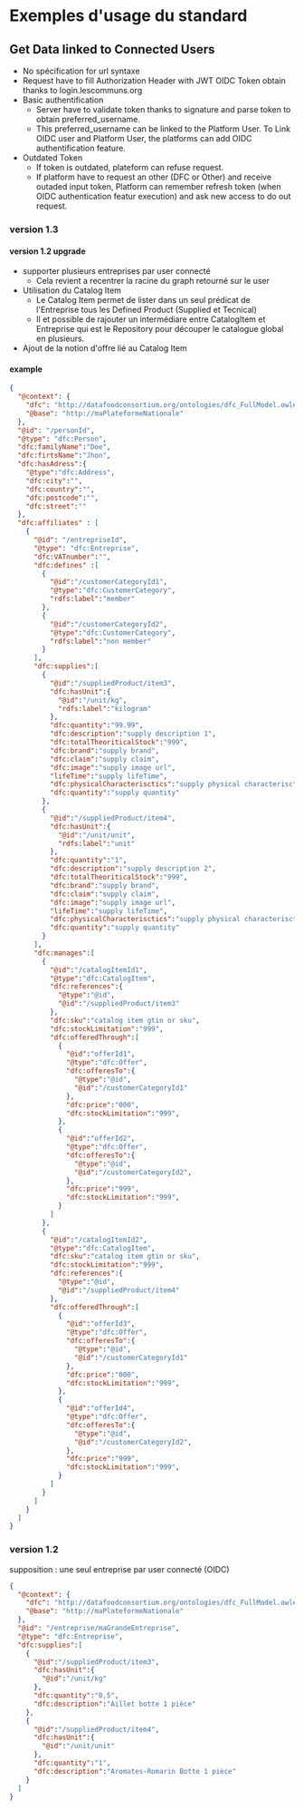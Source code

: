 # Exemples d'usage du standard

## Get Data linked to Connected Users
* No spécification for url syntaxe
* Request have to fill Authorization Header with JWT OIDC Token obtain thanks to login.lescommuns.org
* Basic authentification
  * Server have to validate token thanks to signature and parse token to obtain preferred_username.
  * This preferred_username can be linked to the Platform User. To Link OIDC user and Platform User, the platforms can add OIDC authentification feature.
* Outdated Token
  * If token is outdated, plateform can refuse request.
  * If platform have to request an other (DFC or Other) and receive outaded input token, Platform can remember refresh token (when OIDC authentication featur execution) and ask new access to do out request.

### version 1.3

#### version 1.2 upgrade

* supporter plusieurs entreprises par user connecté
  * Cela revient a recentrer la racine du graph retourné sur le user
* Utilisation du Catalog Item
  * Le Catalog Item permet de lister dans un seul prédicat de l'Entreprise tous les Defined Product (Supplied et Tecnical)
  * Il et possible de rajouter un intermédiare entre CatalogItem et Entreprise qui est le Repository pour découper le catalogue global en plusieurs.
* Ajout de la notion d'offre lié au Catalog Item

#### example

```json
{
  "@context": {
    "dfc": "http://datafoodconsortium.org/ontologies/dfc_FullModel.owl#",
    "@base": "http://maPlateformeNationale"
  },
  "@id": "/personId",
  "@type": "dfc:Person",
  "dfc:familyName":"Doe",
  "dfc:firtsName":"Jhon",
  "dfc:hasAdress":{
    "@type":"dfc:Address",
    "dfc:city":"",
    "dfc:country":"",
    "dfc:postcode":"",
    "dfc:street":""
  },
  "dfc:affiliates" : [
    {
      "@id": "/entrepriseId",
      "@type": "dfc:Entreprise",
      "dfc:VATnumber":"",
      "dfc:defines" :[
        {
          "@id":"/customerCategoryId1",
          "@type":"dfc:CustomerCategory",
          "rdfs:label":"member"
        },
        {
          "@id":"/customerCategoryId2",
          "@type":"dfc:CustomerCategory",
          "rdfs:label":"non member"
        }
      ],
      "dfc:supplies":[
        {
          "@id":"/suppliedProduct/item3",
          "dfc:hasUnit":{
            "@id":"/unit/kg",
            "rdfs:label":"kilogram"
          },
          "dfc:quantity":"99.99",
          "dfc:description":"supply description 1",
          "dfc:totalTheoriticalStock":"999",
          "dfc:brand":"supply brand",
          "dfc:claim":"supply claim",
          "dfc:image":"supply image url",
          "lifeTime":"supply lifeTime",
          "dfc:physicalCharacterisctics":"supply physical characterisctics",
          "dfc:quantity":"supply quantity"
        },
        {
          "@id":"/suppliedProduct/item4",
          "dfc:hasUnit":{
            "@id":"/unit/unit",
            "rdfs:label":"unit"
          },
          "dfc:quantity":"1",
          "dfc:description":"supply description 2",
          "dfc:totalTheoriticalStock":"999",
          "dfc:brand":"supply brand",
          "dfc:claim":"supply claim",
          "dfc:image":"supply image url",
          "lifeTime":"supply lifeTime",
          "dfc:physicalCharacterisctics":"supply physical characterisctics",
          "dfc:quantity":"supply quantity"
        }
      ],
      "dfc:manages":[
        {
          "@id":"/catalogItemId1",
          "@type":"dfc:CatalogItem",
          "dfc:references":{
            "@type":"@id",
            "@id":"/suppliedProduct/item3"
          },
          "dfc:sku":"catalog item gtin or sku",
          "dfc:stockLimitation":"999",
          "dfc:offeredThrough":[
            {
              "@id":"offerId1",
              "@type":"dfc:Offer",
              "dfc:offeresTo":{
                "@type":"@id",
                "@id":"/customerCategoryId1"
              },
              "dfc:price":"000",
              "dfc:stockLimitation":"999",
            },
            {
              "@id":"offerId2",
              "@type":"dfc:Offer",
              "dfc:offeresTo":{
                "@type":"@id",
                "@id":"/customerCategoryId2",
              },
              "dfc:price":"999",
              "dfc:stockLimitation":"999",
            }
          ]
        },
        {
          "@id":"/catalogItemId2",
          "@type":"dfc:CatalogItem",
          "dfc:sku":"catalog item gtin or sku",
          "dfc:stockLimitation":"999",
          "dfc:references":{
            "@type":"@id",
            "@id":"/suppliedProduct/item4"
          },
          "dfc:offeredThrough":[
            {
              "@id":"offerId3",
              "@type":"dfc:Offer",
              "dfc:offeresTo":{
                "@type":"@id",
                "@id":"/customerCategoryId1"
              },
              "dfc:price":"000",
              "dfc:stockLimitation":"999",
            },
            {
              "@id":"offerId4",
              "@type":"dfc:Offer",
              "dfc:offeresTo":{
                "@type":"@id",
                "@id":"/customerCategoryId2",
              },
              "dfc:price":"999",
              "dfc:stockLimitation":"999",
            }
          ]
        }
      ]
    }
  ]
}
```

### version 1.2

supposition : une seul entreprise par user connecté (OIDC)

```json
{
  "@context": {
    "dfc": "http://datafoodconsortium.org/ontologies/dfc_FullModel.owl#",
    "@base": "http://maPlateformeNationale"
  },
  "@id": "/entreprise/maGrandeEntreprise",
  "@type": "dfc:Entreprise",
  "dfc:supplies":[
    {
      "@id":"/suppliedProduct/item3",
      "dfc:hasUnit":{
        "@id":"/unit/kg"
      },
      "dfc:quantity":"0,5",
      "dfc:description":"Aillet botte 1 pièce"
    },
    {
      "@id":"/suppliedProduct/item4",
      "dfc:hasUnit":{
        "@id":"/unit/unit"
      },
      "dfc:quantity":"1",
      "dfc:description":"Aromates-Romarin Botte 1 pièce"
    }
  ]
}
```
